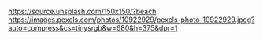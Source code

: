 <https://source.unsplash.com/150x150/?beach>
<https://images.pexels.com/photos/10922929/pexels-photo-10922929.jpeg?auto=compress&cs=tinysrgb&w=680&h=375&dpr=1>
